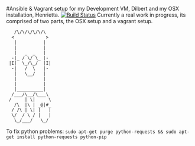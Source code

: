 #Ansible & Vagrant setup for my Development VM, Dilbert and my OSX installation, Henrietta.
[![Build Status](https://api.travis-ci.org/darrenbuse/my-stack.png?branch=master)](https://travis-ci.org/darrenbuse/my-stack)
Currently a real work in progress, its comprised of two parts, the OSX setup and a vagrant setup.

```
   /\/\/\/\/\/\  
  <            >
   |          |
   |          |
   |   _  _   |
  -|_ / \/ \_ |-
 |I|  \_/\_/  |I|
  -|   /  \   |-
   |   \__/   |
   |          |
   |          |
   |__________|
  /___/\__/\___\
 /     | \|     \
   /\  |\ | _@|#_
  / /\ | \| |   |
  \/  / \ / |   |
   \_/___/   \_/ 
```

To fix python problems:
```sudo apt-get purge python-requests && sudo apt-get install python-requests python-pip```
